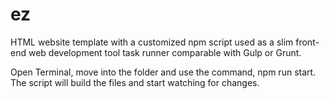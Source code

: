 # ez
HTML website template with a customized npm script used as a slim front-end web development tool task runner comparable with Gulp or Grunt. 

Open Terminal, move into the folder and use the command, npm run start. The script will build the files and start watching for changes.
